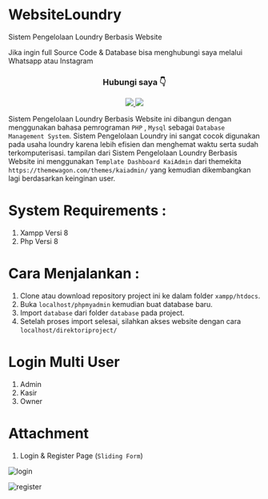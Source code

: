 # WebsiteLoundry
Sistem Pengelolaan Loundry Berbasis Website

Jika ingin full Source Code & Database bisa menghubungi saya melalui Whatsapp atau Instagram 
<h3 align="center">Hubungi saya 👇</h3>
<div id="badges" align="center">
  <a href="https://wa.link/gex9vp">
    <img src="https://img.shields.io/badge/WhatsApp-25D366?style=for-the-badge&logo=whatsapp&logoColor=white"/>
  </a>
  <a href="https://www.instagram.com/stevenmrsn/">
    <img src="https://img.shields.io/badge/Instagram-%23E4405F.svg?style=for-the-badge&logo=Instagram&logoColor=white"/>
  </a>
</div>

Sistem Pengelolaan Loundry Berbasis Website ini dibangun dengan menggunakan bahasa pemrograman `PHP` , `Mysql` sebagai `Database Management System`. Sistem Pengelolaan Loundry ini sangat cocok digunakan pada usaha loundry karena lebih efisien dan menghemat waktu serta sudah terkomputerisasi.
tampilan dari Sistem Pengelolaan Loundry Berbasis Website ini menggunakan `Template Dashboard KaiAdmin` dari themekita `https://themewagon.com/themes/kaiadmin/` yang kemudian dikembangkan lagi berdasarkan keinginan user.

# System Requirements :
1. Xampp Versi 8
2. Php Versi 8
   

# Cara Menjalankan :
1. Clone atau download repository project ini ke dalam folder `xampp/htdocs`.
2. Buka `localhost/phpmyadmin` kemudian buat database baru.
3. Import `database` dari folder `database` pada project.
4. Setelah proses import selesai, silahkan akses website dengan cara `localhost/direktoriproject/`

# Login Multi User
1. Admin
2. Kasir
3. Owner

# Attachment

1. Login & Register Page (`Sliding Form`)
   
![login](https://github.com/stevencodelab/WebsiteLoundry/assets/46344837/032354c6-6169-4d22-a5f2-c927ee012208)

![register](https://github.com/stevencodelab/WebsiteLoundry/assets/46344837/11b03a70-9aa4-4c48-b2d7-a3b76e6047bf)

